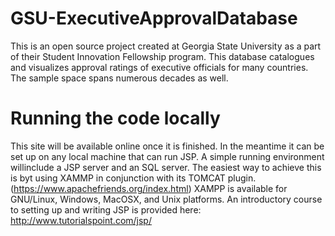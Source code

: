 # GSU-ExecutiveApprovalDatabase
This is an open source project created at Georgia State University as a part of their Student Innovation Fellowship program. This database catalogues and visualizes approval ratings of executive officials for many countries. The sample space spans numerous decades as well.

# Running the code locally
This site will be available online once it is finished. In the meantime it can be set up on any local machine that can run JSP.
A simple running environment willinclude a JSP server and an SQL server. The easiest way to achieve this is byt using XAMMP in conjunction with its TOMCAT plugin. (https://www.apachefriends.org/index.html) XAMPP is available for GNU/Linux, Windows, MacOSX, and Unix platforms. An introductory course to setting up and writing JSP is provided here:
  http://www.tutorialspoint.com/jsp/
